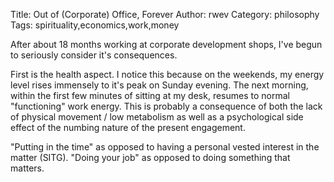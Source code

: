 Title: Out of (Corporate) Office, Forever
Author: rwev
Category: philosophy
Tags: spirituality,economics,work,money

After about 18 months working at corporate development shops, I've begun to seriously 
consider it's consequences. 

First is the health aspect. I notice this because on the weekends, my energy level rises immensely to it's peak on Sunday evening. The next morning, within the first few minutes of sitting at my desk, resumes to normal "functioning" work energy. This is probably a consequence of both the lack of physical movement / low metabolism as well as a psychological side effect of the numbing nature of the present engagement. 

"Putting in the time" as opposed to having a personal vested interest in the matter (SITG).
"Doing your job" as opposed to doing something that matters.

